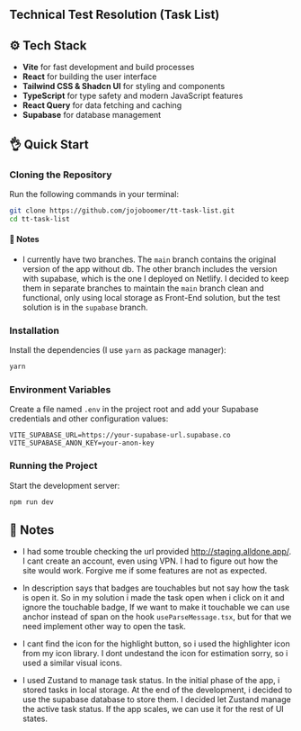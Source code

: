 ## Technical Test Resolution (Task List)

## ⚙️ Tech Stack

- **Vite** for fast development and build processes
- **React** for building the user interface
- **Tailwind CSS & Shadcn UI** for styling and components
- **TypeScript** for type safety and modern JavaScript features
- **React Query** for data fetching and caching
- **Supabase** for database management

## 👌 Quick Start

### Cloning the Repository

Run the following commands in your terminal:

```bash
git clone https://github.com/jojoboomer/tt-task-list.git
cd tt-task-list
```

#### 📝 Notes
- I currently have two branches. The `main` branch contains the original version of the app without db. The other branch includes the version with supabase, which is the one I deployed on Netlify. I decided to keep them in separate branches to maintain the `main` branch clean and functional, only using local storage as Front-End solution, but the test solution is in the `supabase` branch.

### Installation

Install the dependencies (I use `yarn` as package manager):

```bash
yarn
```

### Environment Variables

Create a file named `.env` in the project root and add your Supabase credentials and other configuration values:

```env
VITE_SUPABASE_URL=https://your-supabase-url.supabase.co
VITE_SUPABASE_ANON_KEY=your-anon-key
```

### Running the Project

Start the development server:

```bash
npm run dev
```

## 📝 Notes

- I had some trouble checking the url provided http://staging.alldone.app/. I cant create an account, even using VPN. I had to figure out how the site would work. Forgive me if some features are not as expected.

- In description says that badges are touchables but not say how the task is open it. So in my solution i made the task open when i click on it and ignore the touchable badge, If we want to make it touchable we can use anchor instead of span on the hook ```useParseMessage.tsx```, but for that we need implement other way to open the task.

- I cant find the icon for the highlight button, so i used the highlighter icon from my icon library. I dont undestand the icon for estimation sorry, so i used a similar visual icons.

- I used Zustand to manage task status. In the initial phase of the app, i stored tasks in local storage. At the end of the development, i decided to use the supabase database to store them. I decided let Zustand manage the active task status. If the app scales, we can use it for the rest of UI states.